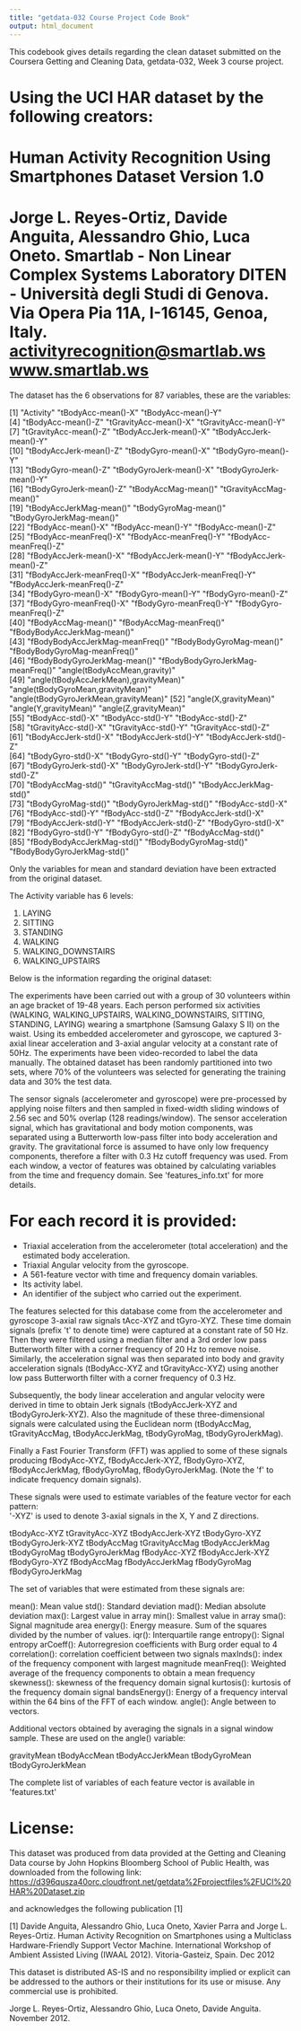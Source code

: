 ```yaml
---
title: "getdata-032 Course Project Code Book"
output: html_document
---
```


This codebook gives details regarding the clean dataset submitted on the Coursera Getting and Cleaning Data, getdata-032, Week 3 course project.

Using the UCI HAR dataset by the following creators:
==================================================================
Human Activity Recognition Using Smartphones Dataset
Version 1.0
==================================================================
Jorge L. Reyes-Ortiz, Davide Anguita, Alessandro Ghio, Luca Oneto.
Smartlab - Non Linear Complex Systems Laboratory
DITEN - Università degli Studi di Genova.
Via Opera Pia 11A, I-16145, Genoa, Italy.
activityrecognition@smartlab.ws
www.smartlab.ws
==================================================================

The dataset has the 6 observations for 87 variables, these are the variables:

[1] "Activity"                             "tBodyAcc-mean()-X"                    "tBodyAcc-mean()-Y"                   
 [4] "tBodyAcc-mean()-Z"                    "tGravityAcc-mean()-X"                 "tGravityAcc-mean()-Y"                
 [7] "tGravityAcc-mean()-Z"                 "tBodyAccJerk-mean()-X"                "tBodyAccJerk-mean()-Y"               
[10] "tBodyAccJerk-mean()-Z"                "tBodyGyro-mean()-X"                   "tBodyGyro-mean()-Y"                  
[13] "tBodyGyro-mean()-Z"                   "tBodyGyroJerk-mean()-X"               "tBodyGyroJerk-mean()-Y"              
[16] "tBodyGyroJerk-mean()-Z"               "tBodyAccMag-mean()"                   "tGravityAccMag-mean()"               
[19] "tBodyAccJerkMag-mean()"               "tBodyGyroMag-mean()"                  "tBodyGyroJerkMag-mean()"             
[22] "fBodyAcc-mean()-X"                    "fBodyAcc-mean()-Y"                    "fBodyAcc-mean()-Z"                   
[25] "fBodyAcc-meanFreq()-X"                "fBodyAcc-meanFreq()-Y"                "fBodyAcc-meanFreq()-Z"               
[28] "fBodyAccJerk-mean()-X"                "fBodyAccJerk-mean()-Y"                "fBodyAccJerk-mean()-Z"               
[31] "fBodyAccJerk-meanFreq()-X"            "fBodyAccJerk-meanFreq()-Y"            "fBodyAccJerk-meanFreq()-Z"           
[34] "fBodyGyro-mean()-X"                   "fBodyGyro-mean()-Y"                   "fBodyGyro-mean()-Z"                  
[37] "fBodyGyro-meanFreq()-X"               "fBodyGyro-meanFreq()-Y"               "fBodyGyro-meanFreq()-Z"              
[40] "fBodyAccMag-mean()"                   "fBodyAccMag-meanFreq()"               "fBodyBodyAccJerkMag-mean()"          
[43] "fBodyBodyAccJerkMag-meanFreq()"       "fBodyBodyGyroMag-mean()"              "fBodyBodyGyroMag-meanFreq()"         
[46] "fBodyBodyGyroJerkMag-mean()"          "fBodyBodyGyroJerkMag-meanFreq()"      "angle(tBodyAccMean,gravity)"         
[49] "angle(tBodyAccJerkMean),gravityMean)" "angle(tBodyGyroMean,gravityMean)"     "angle(tBodyGyroJerkMean,gravityMean)"
[52] "angle(X,gravityMean)"                 "angle(Y,gravityMean)"                 "angle(Z,gravityMean)"                
[55] "tBodyAcc-std()-X"                     "tBodyAcc-std()-Y"                     "tBodyAcc-std()-Z"                    
[58] "tGravityAcc-std()-X"                  "tGravityAcc-std()-Y"                  "tGravityAcc-std()-Z"                 
[61] "tBodyAccJerk-std()-X"                 "tBodyAccJerk-std()-Y"                 "tBodyAccJerk-std()-Z"                
[64] "tBodyGyro-std()-X"                    "tBodyGyro-std()-Y"                    "tBodyGyro-std()-Z"                   
[67] "tBodyGyroJerk-std()-X"                "tBodyGyroJerk-std()-Y"                "tBodyGyroJerk-std()-Z"               
[70] "tBodyAccMag-std()"                    "tGravityAccMag-std()"                 "tBodyAccJerkMag-std()"               
[73] "tBodyGyroMag-std()"                   "tBodyGyroJerkMag-std()"               "fBodyAcc-std()-X"                    
[76] "fBodyAcc-std()-Y"                     "fBodyAcc-std()-Z"                     "fBodyAccJerk-std()-X"                
[79] "fBodyAccJerk-std()-Y"                 "fBodyAccJerk-std()-Z"                 "fBodyGyro-std()-X"                   
[82] "fBodyGyro-std()-Y"                    "fBodyGyro-std()-Z"                    "fBodyAccMag-std()"                   
[85] "fBodyBodyAccJerkMag-std()"            "fBodyBodyGyroMag-std()"               "fBodyBodyGyroJerkMag-std()"  

Only the variables for mean and standard deviation have been extracted from the original dataset.

The Activity variable has 6 levels:

1. LAYING
2. SITTING
3. STANDING
4. WALKING
5. WALKING_DOWNSTAIRS
6. WALKING_UPSTAIRS

Below is the information regarding the original dataset:

The experiments have been carried out with a group of 30 volunteers within an age bracket of 19-48 years. Each person performed six activities (WALKING, WALKING_UPSTAIRS, WALKING_DOWNSTAIRS, SITTING, STANDING, LAYING) wearing a smartphone (Samsung Galaxy S II) on the waist. Using its embedded accelerometer and gyroscope, we captured 3-axial linear acceleration and 3-axial angular velocity at a constant rate of 50Hz. The experiments have been video-recorded to label the data manually. The obtained dataset has been randomly partitioned into two sets, where 70% of the volunteers was selected for generating the training data and 30% the test data. 

The sensor signals (accelerometer and gyroscope) were pre-processed by applying noise filters and then sampled in fixed-width sliding windows of 2.56 sec and 50% overlap (128 readings/window). The sensor acceleration signal, which has gravitational and body motion components, was separated using a Butterworth low-pass filter into body acceleration and gravity. The gravitational force is assumed to have only low frequency components, therefore a filter with 0.3 Hz cutoff frequency was used. From each window, a vector of features was obtained by calculating variables from the time and frequency domain. See 'features_info.txt' for more details. 

For each record it is provided:
======================================

- Triaxial acceleration from the accelerometer (total acceleration) and the estimated body acceleration.
- Triaxial Angular velocity from the gyroscope. 
- A 561-feature vector with time and frequency domain variables. 
- Its activity label. 
- An identifier of the subject who carried out the experiment.

The features selected for this database come from the accelerometer and gyroscope 3-axial raw signals tAcc-XYZ and tGyro-XYZ. These time domain signals (prefix 't' to denote time) were captured at a constant rate of 50 Hz. Then they were filtered using a median filter and a 3rd order low pass Butterworth filter with a corner frequency of 20 Hz to remove noise. Similarly, the acceleration signal was then separated into body and gravity acceleration signals (tBodyAcc-XYZ and tGravityAcc-XYZ) using another low pass Butterworth filter with a corner frequency of 0.3 Hz. 

Subsequently, the body linear acceleration and angular velocity were derived in time to obtain Jerk signals (tBodyAccJerk-XYZ and tBodyGyroJerk-XYZ). Also the magnitude of these three-dimensional signals were calculated using the Euclidean norm (tBodyAccMag, tGravityAccMag, tBodyAccJerkMag, tBodyGyroMag, tBodyGyroJerkMag). 

Finally a Fast Fourier Transform (FFT) was applied to some of these signals producing fBodyAcc-XYZ, fBodyAccJerk-XYZ, fBodyGyro-XYZ, fBodyAccJerkMag, fBodyGyroMag, fBodyGyroJerkMag. (Note the 'f' to indicate frequency domain signals). 

These signals were used to estimate variables of the feature vector for each pattern:  
'-XYZ' is used to denote 3-axial signals in the X, Y and Z directions.

tBodyAcc-XYZ
tGravityAcc-XYZ
tBodyAccJerk-XYZ
tBodyGyro-XYZ
tBodyGyroJerk-XYZ
tBodyAccMag
tGravityAccMag
tBodyAccJerkMag
tBodyGyroMag
tBodyGyroJerkMag
fBodyAcc-XYZ
fBodyAccJerk-XYZ
fBodyGyro-XYZ
fBodyAccMag
fBodyAccJerkMag
fBodyGyroMag
fBodyGyroJerkMag

The set of variables that were estimated from these signals are: 

mean(): Mean value
std(): Standard deviation
mad(): Median absolute deviation 
max(): Largest value in array
min(): Smallest value in array
sma(): Signal magnitude area
energy(): Energy measure. Sum of the squares divided by the number of values. 
iqr(): Interquartile range 
entropy(): Signal entropy
arCoeff(): Autorregresion coefficients with Burg order equal to 4
correlation(): correlation coefficient between two signals
maxInds(): index of the frequency component with largest magnitude
meanFreq(): Weighted average of the frequency components to obtain a mean frequency
skewness(): skewness of the frequency domain signal 
kurtosis(): kurtosis of the frequency domain signal 
bandsEnergy(): Energy of a frequency interval within the 64 bins of the FFT of each window.
angle(): Angle between to vectors.

Additional vectors obtained by averaging the signals in a signal window sample. These are used on the angle() variable:

gravityMean
tBodyAccMean
tBodyAccJerkMean
tBodyGyroMean
tBodyGyroJerkMean

The complete list of variables of each feature vector is available in 'features.txt'

License:
========
This dataset was produced from data provided at the Getting and Cleaning Data course by John Hopkins Bloomberg School of Public Health, was downloaded from the following link: https://d396qusza40orc.cloudfront.net/getdata%2Fprojectfiles%2FUCI%20HAR%20Dataset.zip 

and acknowledges the following publication [1] 

[1] Davide Anguita, Alessandro Ghio, Luca Oneto, Xavier Parra and Jorge L. Reyes-Ortiz. Human Activity Recognition on Smartphones using a Multiclass Hardware-Friendly Support Vector Machine. International Workshop of Ambient Assisted Living (IWAAL 2012). Vitoria-Gasteiz, Spain. Dec 2012

This dataset is distributed AS-IS and no responsibility implied or explicit can be addressed to the authors or their institutions for its use or misuse. Any commercial use is prohibited.

Jorge L. Reyes-Ortiz, Alessandro Ghio, Luca Oneto, Davide Anguita. November 2012.
